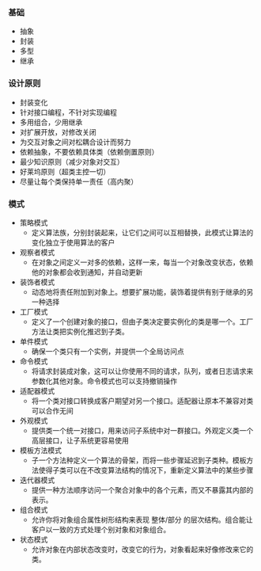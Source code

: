 ### 基础
- 抽象
- 封装
- 多型
- 继承

### 设计原则
- 封装变化
- 针对接口编程，不针对实现编程
- 多用组合，少用继承
- 对扩展开放，对修改关闭
- 为交互对象之间对松耦合设计而努力
- 依赖抽象，不要依赖具体类（依赖倒置原则）
- 最少知识原则（减少对象对交互）
- 好莱坞原则（超类主控一切）
- 尽量让每个类保持单一责任（高内聚）

### 模式
- 策略模式
    - 定义算法族，分别封装起来，让它们之间可以互相替换，此模式让算法的变化独立于使用算法的客户
- 观察者模式
    - 在对象之间定义一对多的依赖，这样一来，每当一个对象改变状态，依赖他的对象都会收到通知，并自动更新
- 装饰者模式
    - 动态地将责任附加到对象上。想要扩展功能，装饰着提供有别于继承的另一种选择
- 工厂模式
    - 定义了一个创建对象的接口，但由子类决定要实例化的类是哪一个。工厂方法让类把实例化推迟到子类。
- 单件模式
    - 确保一个类只有一个实例，并提供一个全局访问点
- 命令模式
    - 将请求封装成对象，这可以让你使用不同的请求，队列，或者日志请求来参数化其他对象。命令模式也可以支持撤销操作
- 适配器模式
    - 将一个类对接口转换成客户期望对另一个接口。适配器让原本不兼容对类可以合作无间
- 外观模式
    - 提供类一个统一对接口，用来访问子系统中对一群接口。外观定义类一个高层接口，让子系统更容易使用
- 模板方法模式
    - 子一个方法种定义一个算法的骨架，而将一些步骤延迟到子类种。模板方法使得子类可以在不改变算法结构的情况下，重新定义算法中的某些步骤
- 迭代器模式
    - 提供一种方法顺序访问一个聚合对象中的各个元素，而又不暴露其内部的表示。
- 组合模式
    - 允许你将对象组合属性树形结构来表现 整体/部分 的层次结构。组合能让客户以一致的方式处理个别对象和对象组合。
- 状态模式
    - 允许对象在内部状态改变时，改变它的行为，对象看起来好像修改来它的类。